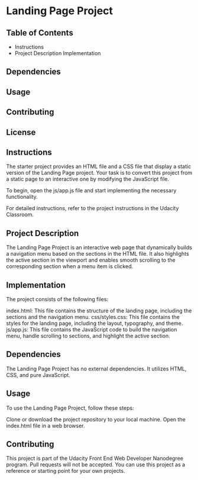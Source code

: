 # Landing Page Project

## Table of Contents
* Instructions
* Project Description
Implementation
## Dependencies
## Usage
## Contributing
## License



## Instructions
The starter project provides an HTML file and a CSS file that display a static version of the Landing Page project. Your task is to convert this project from a static page to an interactive one by modifying the JavaScript file.

To begin, open the js/app.js file and start implementing the necessary functionality.

For detailed instructions, refer to the project instructions in the Udacity Classroom.

## Project Description
The Landing Page Project is an interactive web page that dynamically builds a navigation menu based on the sections in the HTML file. It also highlights the active section in the viewport and enables smooth scrolling to the corresponding section when a menu item is clicked.

## Implementation
The project consists of the following files:

index.html: This file contains the structure of the landing page, including the sections and the navigation menu. css/styles.css: This file contains the styles for the landing page, including the layout, typography, and theme. js/app.js: This file contains the JavaScript code to build the navigation menu, handle scrolling to sections, and highlight the active section.

## Dependencies
The Landing Page Project has no external dependencies. It utilizes HTML, CSS, and pure JavaScript.

## Usage
To use the Landing Page Project, follow these steps:

Clone or download the project repository to your local machine. Open the index.html file in a web browser.

## Contributing
This project is part of the Udacity Front End Web Developer Nanodegree program. Pull requests will not be accepted. You can use this project as a reference or starting point for your own projects.
